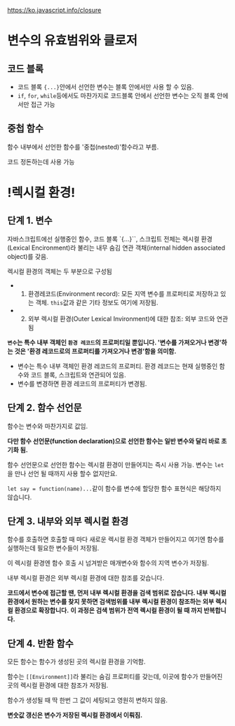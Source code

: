 https://ko.javascript.info/closure

# 변수의 유효범위와 클로저

## 코드 블록
- 코드 블록 `{...}`안에서 선언한 변수는 블록 안에서만 사용 할 수 있음.
- `if`, `for`, `while`등에서도 마찬가지로 코드블록 안에서 선언한 변수는 오직 블록 안에서만 접근 가능


## 중첩 함수
함수 내부에서 선언한 함수를 '중첩(nested)'함수라고 부름. 

코드 정돈하는데 사용 가능


# !렉시컬 환경!
## 단계 1. 변수
자바스크립트에선 실행중인 함수, 코드 블록 `{...}``, 스크립트 전체는 렉시컬 환경(Lexical Encironment)라 불리는 내무 숨김 연관 객채(internal hidden associated object)를 갖음.

렉시컬 환경의 객체는 두 부분으로 구성됨
- 1. 환경레코드(Environment record): 모든 지역 변수를 프로퍼티로 저장하고 있는 객체. `this`값과 같은 기타 정보도 여기에 저장됨.
- 2. 외부 렉시컬 환경(Outer Lexical Invironment)에 대한 참조: 외부 코드와 연관됨

**`변수`는 특수 내부 객체인 `환경 레코드`의 프로퍼티일 뿐입니다. '변수를 가져오거나 변경'하는 것은 '환경 레코드로의 프로퍼티를 가져오거나 변경'함을 의미함.**

- 변수는 특수 내부 객체인 환경 레코드의 프로퍼티. 환경 레코드는 현재 실행중인 함수와 코드 블록, 스크립트와 연관되어 있음.
- 변수를 변경하면 환경 레코드의 프로퍼티가 변경됨.

## 단계 2. 함수 선언문
함수는 변수와 마찬가지로 값임.

**다만 함수 선언문(function declaration)으로 선언한 함수는 일반 변수와 달리 바로 초기화 됨.**

함수 선언문으로 선언한 함수는 렉시컬 환경이 만들어지는 즉시 사용 가능. 변수는 `let`을 만나 선언 될 때까지 사용 할수 없지만요.

`let say = function(name)...`같이 함수를 변수에 할당한 함수 표현식은 해당하지 않습니다.

## 단계 3. 내부와 외부 렉시컬 환경

함수를 호출하면 호출할 때 마다 새로운 렉시컬 환경 객체가 만들어지고 여기엔 함수를 실행하는데 필요한 변수들이 저장됨.

이 렉시컬 환경엔 함수 호출 시 넘겨받은 매개변수와 함수의 지역 변수가 저장됨.

내부 렉시컬 환경은 외부 렉시컬 환경에 대한 참조를 갖습니다.

**코드에서 변수에 접근할 땐, 먼저 내부 렉시컬 환경을 검색 범위로 잡습니다. 내부 렉시컬 환경에서 원하는 변수를 찾지 못하면 검색범위를 내부 렉시컬 환경이 참조하는 외부 렉시컬 환경으로 확장합니다.**
**이 과정은 검색 범위가 전역 렉시컬 환경이 될 때 까지 반복합니다.**

## 단계 4. 반환 함수
모든 함수는 함수가 생성된 곳의 렉시컬 환경을 기억함. 

함수는 `[[Environment]]`라 불리는 숨김 프로퍼티를 갖는데, 이곳에 함수가 만들어진 곳의 렉시컬 환경에 대한 참조가 저장됨.

함수가 생성될 때 딱 한번 그 값이 세팅되고 영원히 변하지 않음.

**변숫값 갱신은 변수가 저장된 렉시컬 환경에서 이뤄짐.**



